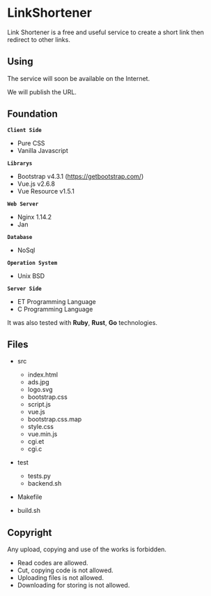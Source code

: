 # LinkShortener

Link Shortener is a free and useful service to create a short link then redirect to other links.

## Using

The service will soon be available on the Internet.

We will publish the URL.

## Foundation


**`Client Side`**

 * Pure CSS
 * Vanilla Javascript

**`Librarys`**
 * Bootstrap v4.3.1 (https://getbootstrap.com/)
 * Vue.js v2.6.8
 * Vue Resource v1.5.1

**`Web Server`**
 * Nginx 1.14.2
 * Jan

**`Database`**
* NoSql

**`Operation System`**
 * Unix BSD

**`Server Side`**
 * ET Programming Language
 * C  Programming Language

It was also tested with **Ruby**, **Rust**, **Go** technologies.

## Files

- src
  - index.html
  - ads.jpg
  - logo.svg
  - bootstrap.css
  - script.js
  - vue.js
  - bootstrap.css.map
  - style.css
  - vue.min.js
  - cgi.et
  - cgi.c
  
- test

  - tests.py
  - backend.sh
 
- Makefile
- build.sh


## Copyright

Any upload, copying and use of the works is forbidden.

 - Read codes are allowed.
 - Cut, copying code is not allowed.
 - Uploading files is not allowed.
 - Downloading for storing is not allowed.

